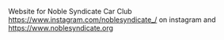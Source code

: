 Website for Noble Syndicate Car Club https://www.instagram.com/noblesyndicate_/ on instagram and https://www.noblesyndicate.org